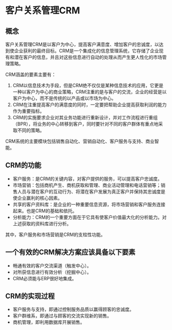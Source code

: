 # 客户关系管理CRM

## 概念

客户关系管理CRM是以客户为中心，提高客户满意度、增加客户的忠诚度，以达到使企业获利的最终目标。CRM是一个集成化的信息管理系统，它存储了企业现有和潜在客户的信息，并且对这些信息进行自动的处理从而产生更人性化的市场管理策略。

CRM涵盖的要素主要有：

1. CRM以信息技术为手段，但是CRM绝不仅仅是某种信息技术的应用，它更是一种以客户为中心的商业策略，CRM注重的是与客户的交流，企业的经营是以客户为中心，而不是传统的以产品或以市场为中心。
2. CRM在注重提高客户的满意度的同时，一定要把帮助企业提高获取利润的能力作为重要指标。
3. CRM的实施要求企业对其业务功能进行重新设计，并对工作流程进行重组（BPR），将业务的中心转移到客户，同时要针对不同的客户群体有重点地采取不同的策略。

CRM系统的主要模块包括销售自动化、营销自动化、客户服务与支持、商业智能。

## CRM的功能

- 客户服务：是CRM的关键内容，对客户提供的服务，可以提高客户忠诚度。
- 市场营销：包括商机产生、商机获取和管理、商业活动管理和电话营销等；销售人员与潜在客户的互动行为、将潜在客户发展为真正客户并保持其忠诚度是使企业赢利的核心因素。
- 共享的客户资料库：是企业的一种重要信息资源，将市场营销和客户服务连接起来。也是CRM的基础和依托。
- 分析能力：CRM的一个重要方面在于它具有使客户价值最大化的分析能力。对上述获取的资料库进行分析。

其中，客户服务和市场营销是CRM的支柱性功能。

## 一个有效的CRM解决方案应该具备以下要素

- 畅通有效的客户交流渠道（触发中心）。
- 对所获信息进行有效分析（挖掘中心）。
- CRM必须能与ERP很好地集成。

## CRM的实现过程

- 客户服务与支持，即通过控制服务品质以赢得顾客的忠诚度。
- 客户群维系，即通过与顾客的交流实现新的销售。
- 商机管理，即利用数据库开展销售。
